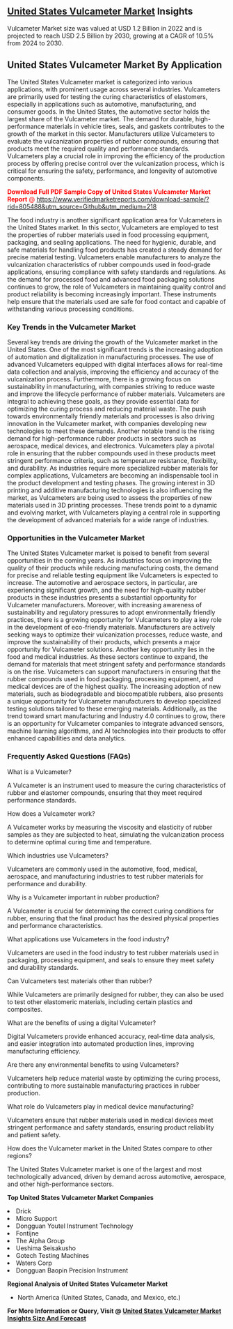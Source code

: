 <h2><a href="https://www.verifiedmarketreports.com/download-sample/?rid=805488&amp;utm_source=Github&amp;utm_medium=218" target="_blank">United States Vulcameter Market</a> Insights</h2><p>Vulcameter Market size was valued at USD 1.2 Billion in 2022 and is projected to reach USD 2.5 Billion by 2030, growing at a CAGR of 10.5% from 2024 to 2030.</p><p><h2>United States Vulcameter Market By Application</h2> The United States Vulcameter market is categorized into various applications, with prominent usage across several industries. Vulcameters are primarily used for testing the curing characteristics of elastomers, especially in applications such as automotive, manufacturing, and consumer goods. In the United States, the automotive sector holds the largest share of the Vulcameter market. The demand for durable, high-performance materials in vehicle tires, seals, and gaskets contributes to the growth of the market in this sector. Manufacturers utilize Vulcameters to evaluate the vulcanization properties of rubber compounds, ensuring that products meet the required quality and performance standards. Vulcameters play a crucial role in improving the efficiency of the production process by offering precise control over the vulcanization process, which is critical for ensuring the safety, performance, and longevity of automotive components. <p><span class=""><span style="color: #ff0000;"><strong>Download Full PDF Sample Copy of United States Vulcameter Market Report</strong> @ </span><a href="https://www.verifiedmarketreports.com/download-sample/?rid=805488&amp;utm_source=Github&amp;utm_medium=218" target="_blank">https://www.verifiedmarketreports.com/download-sample/?rid=805488&amp;utm_source=Github&amp;utm_medium=218</a></span></p> The food industry is another significant application area for Vulcameters in the United States market. In this sector, Vulcameters are employed to test the properties of rubber materials used in food processing equipment, packaging, and sealing applications. The need for hygienic, durable, and safe materials for handling food products has created a steady demand for precise material testing. Vulcameters enable manufacturers to analyze the vulcanization characteristics of rubber compounds used in food-grade applications, ensuring compliance with safety standards and regulations. As the demand for processed food and advanced food packaging solutions continues to grow, the role of Vulcameters in maintaining quality control and product reliability is becoming increasingly important. These instruments help ensure that the materials used are safe for food contact and capable of withstanding various processing conditions. <h3>Key Trends in the Vulcameter Market</h3> Several key trends are driving the growth of the Vulcameter market in the United States. One of the most significant trends is the increasing adoption of automation and digitalization in manufacturing processes. The use of advanced Vulcameters equipped with digital interfaces allows for real-time data collection and analysis, improving the efficiency and accuracy of the vulcanization process. Furthermore, there is a growing focus on sustainability in manufacturing, with companies striving to reduce waste and improve the lifecycle performance of rubber materials. Vulcameters are integral to achieving these goals, as they provide essential data for optimizing the curing process and reducing material waste. The push towards environmentally friendly materials and processes is also driving innovation in the Vulcameter market, with companies developing new technologies to meet these demands. Another notable trend is the rising demand for high-performance rubber products in sectors such as aerospace, medical devices, and electronics. Vulcameters play a pivotal role in ensuring that the rubber compounds used in these products meet stringent performance criteria, such as temperature resistance, flexibility, and durability. As industries require more specialized rubber materials for complex applications, Vulcameters are becoming an indispensable tool in the product development and testing phases. The growing interest in 3D printing and additive manufacturing technologies is also influencing the market, as Vulcameters are being used to assess the properties of new materials used in 3D printing processes. These trends point to a dynamic and evolving market, with Vulcameters playing a central role in supporting the development of advanced materials for a wide range of industries. <h3>Opportunities in the Vulcameter Market</h3> The United States Vulcameter market is poised to benefit from several opportunities in the coming years. As industries focus on improving the quality of their products while reducing manufacturing costs, the demand for precise and reliable testing equipment like Vulcameters is expected to increase. The automotive and aerospace sectors, in particular, are experiencing significant growth, and the need for high-quality rubber products in these industries presents a substantial opportunity for Vulcameter manufacturers. Moreover, with increasing awareness of sustainability and regulatory pressures to adopt environmentally friendly practices, there is a growing opportunity for Vulcameters to play a key role in the development of eco-friendly materials. Manufacturers are actively seeking ways to optimize their vulcanization processes, reduce waste, and improve the sustainability of their products, which presents a major opportunity for Vulcameter solutions. Another key opportunity lies in the food and medical industries. As these sectors continue to expand, the demand for materials that meet stringent safety and performance standards is on the rise. Vulcameters can support manufacturers in ensuring that the rubber compounds used in food packaging, processing equipment, and medical devices are of the highest quality. The increasing adoption of new materials, such as biodegradable and biocompatible rubbers, also presents a unique opportunity for Vulcameter manufacturers to develop specialized testing solutions tailored to these emerging materials. Additionally, as the trend toward smart manufacturing and Industry 4.0 continues to grow, there is an opportunity for Vulcameter companies to integrate advanced sensors, machine learning algorithms, and AI technologies into their products to offer enhanced capabilities and data analytics. <h3>Frequently Asked Questions (FAQs)</h3> <p>What is a Vulcameter?</p> <p>A Vulcameter is an instrument used to measure the curing characteristics of rubber and elastomer compounds, ensuring that they meet required performance standards.</p> <p>How does a Vulcameter work?</p> <p>A Vulcameter works by measuring the viscosity and elasticity of rubber samples as they are subjected to heat, simulating the vulcanization process to determine optimal curing time and temperature.</p> <p>Which industries use Vulcameters?</p> <p>Vulcameters are commonly used in the automotive, food, medical, aerospace, and manufacturing industries to test rubber materials for performance and durability.</p> <p>Why is a Vulcameter important in rubber production?</p> <p>A Vulcameter is crucial for determining the correct curing conditions for rubber, ensuring that the final product has the desired physical properties and performance characteristics.</p> <p>What applications use Vulcameters in the food industry?</p> <p>Vulcameters are used in the food industry to test rubber materials used in packaging, processing equipment, and seals to ensure they meet safety and durability standards.</p> <p>Can Vulcameters test materials other than rubber?</p> <p>While Vulcameters are primarily designed for rubber, they can also be used to test other elastomeric materials, including certain plastics and composites.</p> <p>What are the benefits of using a digital Vulcameter?</p> <p>Digital Vulcameters provide enhanced accuracy, real-time data analysis, and easier integration into automated production lines, improving manufacturing efficiency.</p> <p>Are there any environmental benefits to using Vulcameters?</p> <p>Vulcameters help reduce material waste by optimizing the curing process, contributing to more sustainable manufacturing practices in rubber production.</p> <p>What role do Vulcameters play in medical device manufacturing?</p> <p>Vulcameters ensure that rubber materials used in medical devices meet stringent performance and safety standards, ensuring product reliability and patient safety.</p> <p>How does the Vulcameter market in the United States compare to other regions?</p> <p>The United States Vulcameter market is one of the largest and most technologically advanced, driven by demand across automotive, aerospace, and other high-performance sectors.</p> </p><p><strong>Top United States Vulcameter Market Companies</strong></p><div data-test-id=""><p><li>Drick</li><li> Micro Support</li><li> Dongguan Youtel Instrument Technology</li><li> Fontijne</li><li> The Alpha Group</li><li> Ueshima Seisakusho</li><li> Gotech Testing Machines</li><li> Waters Corp</li><li> Dongguan Baopin Precision Instrument</li></p><div><strong>Regional Analysis of&nbsp;United States Vulcameter Market</strong></div><ul><li dir="ltr"><p dir="ltr">North America&nbsp;(United States, Canada, and Mexico, etc.)</p></li></ul><p><strong>For More Information or Query, Visit @&nbsp;</strong><strong><a href="https://www.verifiedmarketreports.com/product/vulcameter-market/?utm_source=Github&amp;utm_medium=218" target="_blank">United States Vulcameter Market Insights Size And Forecast</a></strong></p></div>
